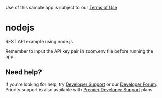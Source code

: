 Use of this sample app is subject to our [Terms of Use](https://zoom.us/docs/en-us/zoom_api_license_and_tou.html)

# nodejs
REST API example using node.js

Remember to input the API key pair in zoom.env file before running the app..

## Need help?

If you're looking for help, try [Developer Support](https://devsupport.zoom.us) or our [Developer Forum](https://devforum.zoom.us). Priority support is also available with [Premier Developer Support](https://zoom.us/docs/en-us/developer-support-plans.html) plans.
